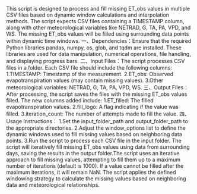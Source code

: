 This script is designed to process and fill missing ET_obs values in multiple CSV files based on dynamic window calculations and interpolation methods. The script expects CSV files containing a TIMESTAMP column, along with other meteorological variables like NETRAD, G, TA, PA, VPD, and WS. The missing ET_obs values will be filled using surrounding data points within dynamic time windows.
一、Dependencies：Ensure that the required Python libraries pandas, numpy, os, glob, and tqdm are installed. These libraries are used for data manipulation, numerical operations, file handling, and displaying progress bars.
二、Input Files：The script processes CSV files in a folder. Each CSV file should include the following columns:  1.TIMESTAMP: Timestamp of the measurement.  2.ET_obs: Observed evapotranspiration values (may contain missing values).  3.Other meteorological variables: NETRAD, G, TA, PA, VPD, WS.
三、Output Files：  After processing, the script saves the files with the missing ET_obs values filled. The new columns added include:  1.ET_filled: The filled evapotranspiration values.  2.fill_logo: A flag indicating if the value was filled.  3.iteration_count: The number of attempts made to fill the value.
四、Usage Instructions：  1.Set the input_folder_path and output_folder_path to the appropriate directories.  2.Adjust the window_options list to define the dynamic windows used to fill missing values based on neighboring data points.  3.Run the script to process each CSV file in the input folder. 
The script will iteratively fill missing ET_obs values using data from surrounding days, saving the results in the output folder.The script uses an iterative approach to fill missing values, attempting to fill them up to a maximum number of iterations (default is 1000). If a value cannot be filled after the maximum iterations, it will remain NaN. The script applies the defined windowing strategy to calculate the missing values based on neighboring data and meteorological relationships.  
